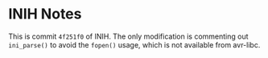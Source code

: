 INIH Notes
==========

This is commit `4f251f0` of INIH. The only modification is commenting out
`ini_parse()` to avoid the `fopen()` usage, which is not available from
avr-libc.

